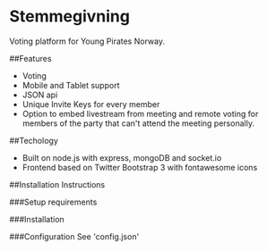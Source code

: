 Stemmegivning
=============

Voting platform for Young Pirates Norway.


##Features
  * Voting
  * Mobile and Tablet support
  * JSON api
  * Unique Invite Keys for every member
  * Option to embed livestream from meeting and remote voting for members of the party that can't attend the meeting personally.

##Techology
 * Built on node.js with express, mongoDB and socket.io
 * Frontend based on Twitter Bootstrap 3 with fontawesome icons

##Installation Instructions

###Setup requirements

###Installation

###Configuration
See 'config.json'

